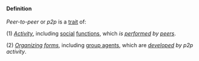 #### Definition

*Peer-to-peer* or *p2p* is a [trait](https://github.com/gcassel/Modular-Organization-Terminology/blob/master/terms/trait.md) of:

(1) *[Activity](https://github.com/gcassel/Modular-Organization-Terminology/blob/master/terms/activity.md)*, including [social](https://github.com/gcassel/Modular-Organization-Terminology/blob/master/terms/social.md) [functions](https://github.com/gcassel/Modular-Organization-Terminology/blob/master/terms/function.md), which *is [performed](https://github.com/gcassel/Modular-Organization-Terminology/blob/master/terms/perform.md) by [peers](https://github.com/gcassel/Modular-Organization-Terminology/blob/master/terms/peer.md)*.

(2) *[Organizing](https://github.com/gcassel/Modular-Organization-Terminology/blob/master/terms/organization.md) [forms](https://github.com/gcassel/Modular-Organization-Terminology/blob/master/terms/form.md)*, including [group agents](https://github.com/gcassel/Modular-Organization-Terminology/blob/master/terms/group-agent.md), which are *[developed](https://github.com/gcassel/Modular-Organization-Terminology/blob/master/terms/develop.md) by p2p activity*.
